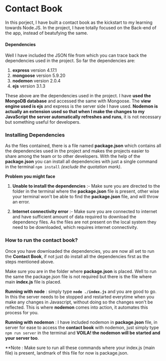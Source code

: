 # Contact Book

In this porject, I have built a contact book as the kickstart to my learning towards Node.JS. In the project, I have totally focused on the Back-end of the app, instead of beatufying the same. 

#### Dependencies

Well I have included the JSON file from which you can trace back the dependencies used in the project. So far the dependencies are:

1. **express** version 4.17.1
2. **mongoose** version 5.9.20
3. **nodemon** version 2.0.4
4. **ejs** version 3.1.3

These above are the dependencies used in the project. I have **used the MongoDB database** and accessed the same with Mongoose. The **view engine used is ejs** and express is the server side I have used. **Nodemon is actually an extension used so that when I make the changes to my JavaScript the server automatically refreshes and runs**, it is not necessary but something useful for developers.

### Installing Dependencies

As the files contained, there is a file named **package.json** which contains all the dependencies used in the project and makes the projects easier to share among the team or to other developers. 
With the help of the **package.json** you can install all dependencies with just a single command in the terminal `npm install` *(exclude the quotation mark)*.

**Problem you might face**
1. **Unable to install the dependencies** :- Make sure you are directed to the folder in the terminal where the **package.json** file is present, other wise your terminal won't be able to find the **package.json** file, and will throw an error.

2. **Internet connectivity error** :- Make sure you are connected to internet and have sufficient amount of data required to download the dependency files. As the files are not present on the local system they need to be downloaded, which requires internet connectivity.

### How to run the contact book? 

Once you have downloaded the dependencies, you are now all set to run the **Contact Book**, if not just do install all the dependencies first as the steps mentioned above. 

Make sure you are in the folder where **package.json** is placed. Well to run the same the package.json file is not required but there is the file where main **index.js** file is placed. 

**Running with node** : simply type **`node ./index.js`** and you are good to go. In this the server needs to be stopped and restarted everytime when you make any changes in Javascript, without doing so the changes won't be reflected. This is where **nodemon** comes into action, it automates this process for you.

**Running with nodemon** : I have included nodemon in **package.json** file, in server for ease to access the **contact book** with nodemon, just simply type  `npm run server`
in the terminal and **VOILA! the nodemon will be started and your server too**.

**Note : Make sure to run all these commands where your index.js (main file) is present, landmark of this file for now is package.json. 
